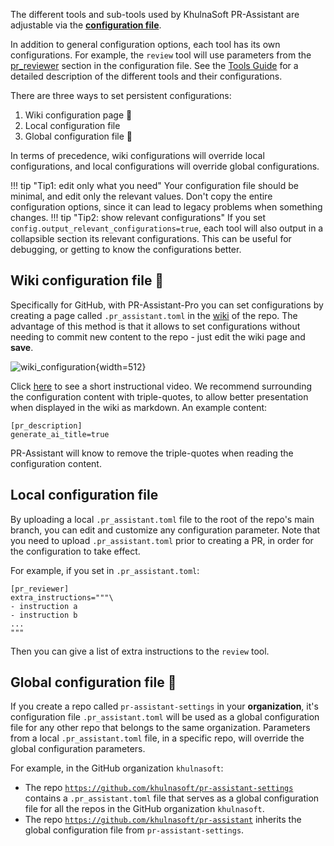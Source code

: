 The different tools and sub-tools used by KhulnaSoft PR-Assistant are adjustable via the **[configuration file](https://github.com/khulnasoft/pr-assistant/blob/main/pr_assistant/settings/configuration.toml)**.

In addition to general configuration options, each tool has its own configurations. For example, the `review` tool will use parameters from the [pr_reviewer](https://github.com/khulnasoft/pr-assistant/blob/main/pr_assistant/settings/configuration.toml#L16) section in the configuration file.
See the [Tools Guide](https://khulnasoft.github.io/Docs-PR-Assistant/tools/) for a detailed description of the different tools and their configurations.

There are three ways to set persistent configurations:

1. Wiki configuration page 💎
2. Local configuration file
3. Global configuration file 💎

In terms of precedence, wiki configurations will override local configurations, and local configurations will override global configurations.

!!! tip "Tip1: edit only what you need"
    Your configuration file should be minimal, and edit only the relevant values. Don't copy the entire configuration options, since it can lead to legacy problems when something changes.
!!! tip "Tip2: show relevant configurations"
    If you set `config.output_relevant_configurations=true`, each tool will also output in a collapsible section its relevant configurations. This can be useful for debugging, or getting to know the configurations better.

## Wiki configuration file 💎

Specifically for GitHub, with PR-Assistant-Pro you can set configurations by creating a page called `.pr_assistant.toml` in the [wiki](https://github.com/khulnasoft/pr-assistant/wiki/pr_assistant.toml) of the repo. 
The advantage of this method is that it allows to set configurations without needing to commit new content to the repo - just edit the wiki page and **save**.

![wiki_configuration](https://khulnasoft.com/images/pr_assistant/wiki_configuration.png){width=512}

Click [here](https://khulnasoft.com/images/pr_assistant/wiki_configuration_pr_assistant.mp4) to see a short instructional video. We recommend surrounding the configuration content with triple-quotes, to allow better presentation when displayed in the wiki as markdown.
An example content:

```
[pr_description]
generate_ai_title=true
```

PR-Assistant will know to remove the triple-quotes when reading the configuration content.

## Local configuration file

By uploading a local `.pr_assistant.toml` file to the root of the repo's main branch, you can edit and customize any configuration parameter. Note that you need to upload `.pr_assistant.toml` prior to creating a PR, in order for the configuration to take effect.

For example, if you set in `.pr_assistant.toml`:

```
[pr_reviewer]
extra_instructions="""\
- instruction a
- instruction b
...
"""
```

Then you can give a list of extra instructions to the `review` tool.


## Global configuration file 💎

If you create a repo called `pr-assistant-settings` in your **organization**, it's configuration file `.pr_assistant.toml` will be used as a global configuration file for any other repo that belongs to the same organization.
Parameters from a local `.pr_assistant.toml` file, in a specific repo, will override the global configuration parameters.

For example, in the GitHub organization `khulnasoft`:
- The repo [`https://github.com/khulnasoft/pr-assistant-settings`](https://github.com/khulnasoft/pr-assistant-settings/blob/main/.pr_assistant.toml) contains a `.pr_assistant.toml` file that serves as a global configuration file for all the repos in the GitHub organization `khulnasoft`.
- The repo [`https://github.com/khulnasoft/pr-assistant`](https://github.com/khulnasoft/pr-assistant/blob/main/.pr_assistant.toml) inherits the global configuration file from `pr-assistant-settings`.
